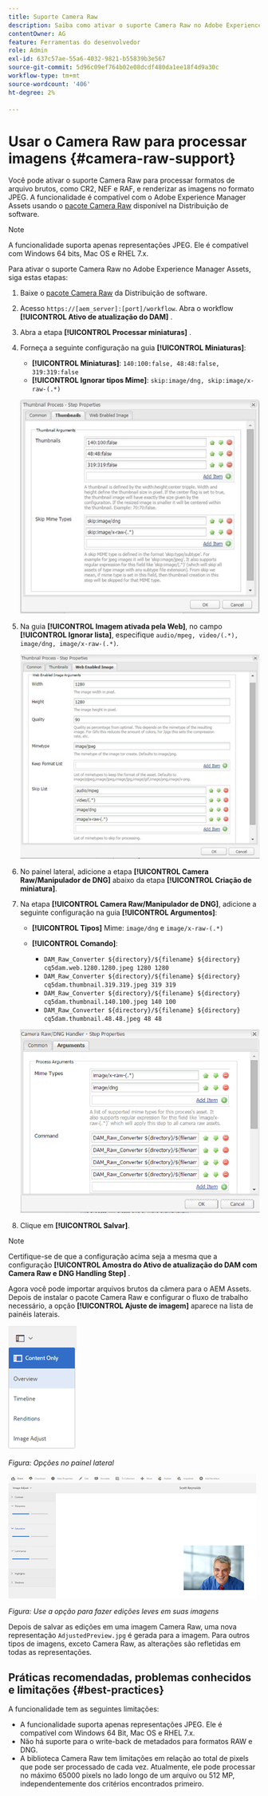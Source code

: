 ```yaml
---
title: Suporte Camera Raw
description: Saiba como ativar o suporte Camera Raw no Adobe Experience Manager Assets.
contentOwner: AG
feature: Ferramentas do desenvolvedor
role: Admin
exl-id: 637c57ae-55a6-4032-9821-b55839b3e567
source-git-commit: 5d96c09ef764b02e08dcdf480da1ee18f4d9a30c
workflow-type: tm+mt
source-wordcount: '406'
ht-degree: 2%

---
```


# Usar o Camera Raw para processar imagens {#camera-raw-support}

Você pode ativar o suporte Camera Raw para processar formatos de arquivo brutos, como CR2, NEF e RAF, e renderizar as imagens no formato JPEG. A funcionalidade é compatível com o Adobe Experience Manager Assets usando o [pacote Camera Raw](https://experience.adobe.com/#/downloads/content/software-distribution/en/aem.html?package=/content/software-distribution/en/details.html/content/dam/aem/public/adobe/packages/aem630/product/assets/aem-assets-cameraraw-pkg) disponível na Distribuição de software.

>[!NOTE]
>
>A funcionalidade suporta apenas representações JPEG. Ele é compatível com Windows 64 bits, Mac OS e RHEL 7.x.

Para ativar o suporte Camera Raw no Adobe Experience Manager Assets, siga estas etapas:

1. Baixe o [pacote Camera Raw](https://experience.adobe.com/#/downloads/content/software-distribution/en/aem.html?package=/content/software-distribution/en/details.html/content/dam/aem/public/adobe/packages/aem630/product/assets/aem-assets-cameraraw-pkg) da Distribuição de software.

1. Acesso `https://[aem_server]:[port]/workflow`. Abra o workflow **[!UICONTROL Ativo de atualização do DAM]** .

1. Abra a etapa **[!UICONTROL Processar miniaturas]** .

1. Forneça a seguinte configuração na guia **[!UICONTROL Miniaturas]**:

   * **[!UICONTROL Miniaturas]**:  `140:100:false, 48:48:false, 319:319:false`
   * **[!UICONTROL Ignorar tipos Mime]**: `skip:image/dng, skip:image/x-raw-(.*)`

   ![calúnia](assets/chlimage_1-334.png)

1. Na guia **[!UICONTROL Imagem ativada pela Web]**, no campo **[!UICONTROL Ignorar lista]**, especifique `audio/mpeg, video/(.*), image/dng, image/x-raw-(.*)`.

   ![calúnia](assets/chlimage_1-335.png)

1. No painel lateral, adicione a etapa **[!UICONTROL Camera Raw/Manipulador de DNG]** abaixo da etapa **[!UICONTROL Criação de miniatura]**.

1. Na etapa **[!UICONTROL Camera Raw/Manipulador de DNG]**, adicione a seguinte configuração na guia **[!UICONTROL Argumentos]**:

   * **[!UICONTROL Tipos]** Mime:  `image/dng` e  `image/x-raw-(.*)`
   * **[!UICONTROL Comando]**:

      * `DAM_Raw_Converter ${directory}/${filename} ${directory} cq5dam.web.1280.1280.jpeg 1280 1280`
      * `DAM_Raw_Converter ${directory}/${filename} ${directory} cq5dam.thumbnail.319.319.jpeg 319 319`
      * `DAM_Raw_Converter ${directory}/${filename} ${directory} cq5dam.thumbnail.140.100.jpeg 140 100`
      * `DAM_Raw_Converter ${directory}/${filename} ${directory} cq5dam.thumbnail.48.48.jpeg 48 48`

   ![chlimage_1-336](assets/chlimage_1-336.png)

1. Clique em **[!UICONTROL Salvar]**.

>[!NOTE]
>
>Certifique-se de que a configuração acima seja a mesma que a configuração **[!UICONTROL Amostra do Ativo de atualização do DAM com Camera Raw e DNG Handling Step]** .

Agora você pode importar arquivos brutos da câmera para o AEM Assets. Depois de instalar o pacote Camera Raw e configurar o fluxo de trabalho necessário, a opção **[!UICONTROL Ajuste de imagem]** aparece na lista de painéis laterais.

![chlimage_1-337](assets/chlimage_1-337.png)

*Figura: Opções no painel lateral*

![chlimage_1-338](assets/chlimage_1-338.png)

*Figura: Use a opção para fazer edições leves em suas imagens*

Depois de salvar as edições em uma imagem Camera Raw, uma nova representação `AdjustedPreview.jpg` é gerada para a imagem. Para outros tipos de imagens, exceto Camera Raw, as alterações são refletidas em todas as representações.

## Práticas recomendadas, problemas conhecidos e limitações {#best-practices}

A funcionalidade tem as seguintes limitações:

* A funcionalidade suporta apenas representações JPEG. Ele é compatível com Windows 64 Bit, Mac OS e RHEL 7.x.
* Não há suporte para o write-back de metadados para formatos RAW e DNG.
* A biblioteca Camera Raw tem limitações em relação ao total de pixels que pode ser processado de cada vez. Atualmente, ele pode processar no máximo 65000 pixels no lado longo de um arquivo ou 512 MP, independentemente dos critérios encontrados primeiro.
